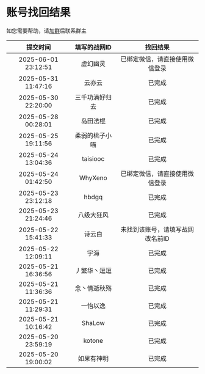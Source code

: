 # 账号找回结果

如您需要帮助，请[加群](https://jq.qq.com/?_wv=1027&k=5J2QSeu)后联系群主

| 提交时间 | 填写的战网ID | 找回结果 |
| :-------: | :----: | :--: |
| 2025-06-01 23:12:51 | 虚幻幽灵 | 已绑定微信，请直接使用微信登录 |
| 2025-05-31 11:47:16 | 云亦云 | 已完成 |
| 2025-05-30 22:20:00 | 三千功满好归去 | 已完成 |
| 2025-05-28 00:28:01 | 岛田法棍 | 已完成 |
| 2025-05-25 19:11:56 | 柔弱的桃子小喵 | 已完成 |
| 2025-05-24 13:04:36 | taisiooc | 已完成 |
| 2025-05-24 01:42:50 | WhyXeno | 已绑定微信，请直接使用微信登录 |
| 2025-05-23 23:12:18 | hbdgq | 已完成 |
| 2025-05-23 21:24:46 | 八级大狂风 | 已完成 |
| 2025-05-22 15:41:33 | 诗云白 | 未找到该账号，请填写战网改名前ID |
| 2025-05-22 12:09:11 | 宇海 | 已完成 |
| 2025-05-21 16:36:56 | 丿繁华丶逗逗 | 已完成 |
| 2025-05-21 11:36:36 | 念丶情逝秋殇 | 已完成 |
| 2025-05-21 11:29:31 | 一怡以逸 | 已完成 |
| 2025-05-21 10:16:42 | ShaLow | 已完成 |
| 2025-05-20 23:59:19 | kotone | 已完成 |
| 2025-05-20 19:00:02 | 如果有神明 | 已完成 |
